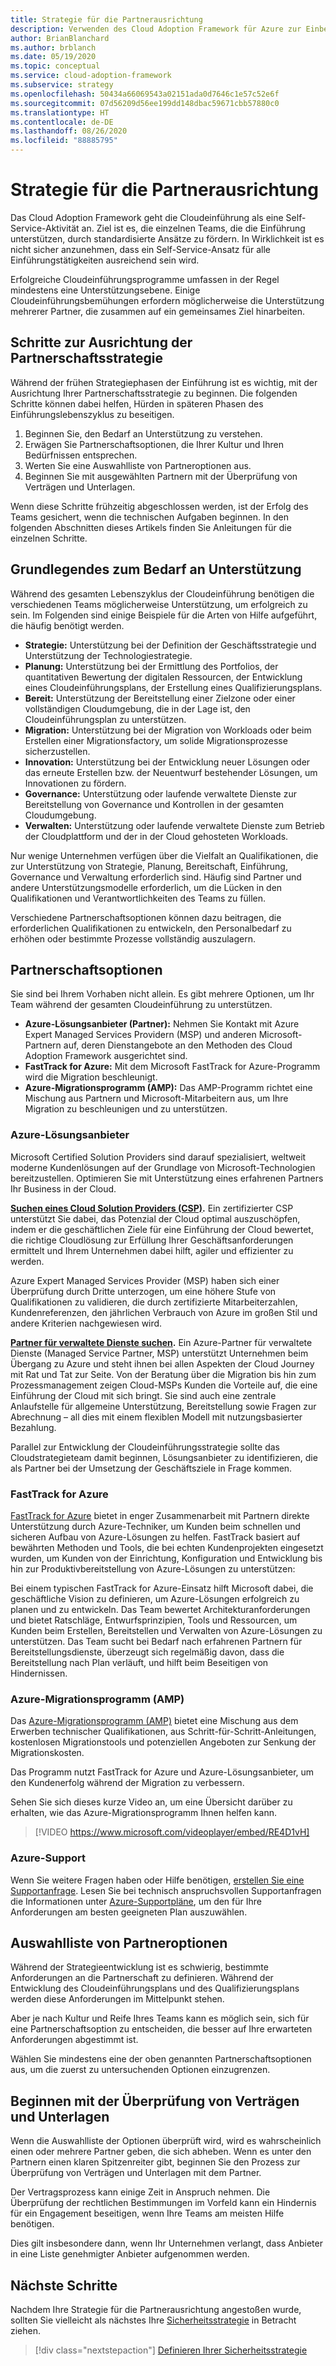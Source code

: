 ```yaml
---
title: Strategie für die Partnerausrichtung
description: Verwenden des Cloud Adoption Framework für Azure zur Einbeziehung der Partnerausrichtung in Ihre Strategie
author: BrianBlanchard
ms.author: brblanch
ms.date: 05/19/2020
ms.topic: conceptual
ms.service: cloud-adoption-framework
ms.subservice: strategy
ms.openlocfilehash: 50434a66069543a02151ada0d7646c1e57c52e6f
ms.sourcegitcommit: 07d56209d56ee199dd148dbac59671cbb57880c0
ms.translationtype: HT
ms.contentlocale: de-DE
ms.lasthandoff: 08/26/2020
ms.locfileid: "88885795"
---
```

<!-- cSpell:ignore MSPs -->

# <a name="strategy-for-partner-alignment"></a>Strategie für die Partnerausrichtung

Das Cloud Adoption Framework geht die Cloudeinführung als eine Self-Service-Aktivität an. Ziel ist es, die einzelnen Teams, die die Einführung unterstützen, durch standardisierte Ansätze zu fördern. In Wirklichkeit ist es nicht sicher anzunehmen, dass ein Self-Service-Ansatz für alle Einführungstätigkeiten ausreichend sein wird.

Erfolgreiche Cloudeinführungsprogramme umfassen in der Regel mindestens eine Unterstützungsebene. Einige Cloudeinführungsbemühungen erfordern möglicherweise die Unterstützung mehrerer Partner, die zusammen auf ein gemeinsames Ziel hinarbeiten.

## <a name="steps-to-align-the-partnership-strategy"></a>Schritte zur Ausrichtung der Partnerschaftsstrategie

Während der frühen Strategiephasen der Einführung ist es wichtig, mit der Ausrichtung Ihrer Partnerschaftsstrategie zu beginnen. Die folgenden Schritte können dabei helfen, Hürden in späteren Phasen des Einführungslebenszyklus zu beseitigen.

1. Beginnen Sie, den Bedarf an Unterstützung zu verstehen.
1. Erwägen Sie Partnerschaftsoptionen, die Ihrer Kultur und Ihren Bedürfnissen entsprechen.
1. Werten Sie eine Auswahlliste von Partneroptionen aus.
1. Beginnen Sie mit ausgewählten Partnern mit der Überprüfung von Verträgen und Unterlagen.

Wenn diese Schritte frühzeitig abgeschlossen werden, ist der Erfolg des Teams gesichert, wenn die technischen Aufgaben beginnen. In den folgenden Abschnitten dieses Artikels finden Sie Anleitungen für die einzelnen Schritte.

## <a name="understanding-support-needs"></a>Grundlegendes zum Bedarf an Unterstützung

Während des gesamten Lebenszyklus der Cloudeinführung benötigen die verschiedenen Teams möglicherweise Unterstützung, um erfolgreich zu sein. Im Folgenden sind einige Beispiele für die Arten von Hilfe aufgeführt, die häufig benötigt werden.

- **Strategie:** Unterstützung bei der Definition der Geschäftsstrategie und Unterstützung der Technologiestrategie.
- **Planung:** Unterstützung bei der Ermittlung des Portfolios, der quantitativen Bewertung der digitalen Ressourcen, der Entwicklung eines Cloudeinführungsplans, der Erstellung eines Qualifizierungsplans.
- **Bereit:** Unterstützung der Bereitstellung einer Zielzone oder einer vollständigen Cloudumgebung, die in der Lage ist, den Cloudeinführungsplan zu unterstützen.
- **Migration:** Unterstützung bei der Migration von Workloads oder beim Erstellen einer Migrationsfactory, um solide Migrationsprozesse sicherzustellen.
- **Innovation:** Unterstützung bei der Entwicklung neuer Lösungen oder das erneute Erstellen bzw. der Neuentwurf bestehender Lösungen, um Innovationen zu fördern.
- **Governance:** Unterstützung oder laufende verwaltete Dienste zur Bereitstellung von Governance und Kontrollen in der gesamten Cloudumgebung.
- **Verwalten:** Unterstützung oder laufende verwaltete Dienste zum Betrieb der Cloudplattform und der in der Cloud gehosteten Workloads.

Nur wenige Unternehmen verfügen über die Vielfalt an Qualifikationen, die zur Unterstützung von Strategie, Planung, Bereitschaft, Einführung, Governance und Verwaltung erforderlich sind. Häufig sind Partner und andere Unterstützungsmodelle erforderlich, um die Lücken in den Qualifikationen und Verantwortlichkeiten des Teams zu füllen.

Verschiedene Partnerschaftsoptionen können dazu beitragen, die erforderlichen Qualifikationen zu entwickeln, den Personalbedarf zu erhöhen oder bestimmte Prozesse vollständig auszulagern.

## <a name="partnership-options"></a>Partnerschaftsoptionen

Sie sind bei Ihrem Vorhaben nicht allein. Es gibt mehrere Optionen, um Ihr Team während der gesamten Cloudeinführung zu unterstützen.

- **Azure-Lösungsanbieter (Partner):** Nehmen Sie Kontakt mit Azure Expert Managed Services Providern (MSP) und anderen Microsoft-Partnern auf, deren Dienstangebote an den Methoden des Cloud Adoption Framework ausgerichtet sind.
- **FastTrack for Azure:** Mit dem Microsoft FastTrack for Azure-Programm wird die Migration beschleunigt.
- **Azure-Migrationsprogramm (AMP):** Das AMP-Programm richtet eine Mischung aus Partnern und Microsoft-Mitarbeitern aus, um Ihre Migration zu beschleunigen und zu unterstützen.

### <a name="azure-solution-providers"></a>Azure-Lösungsanbieter

Microsoft Certified Solution Providers sind darauf spezialisiert, weltweit moderne Kundenlösungen auf der Grundlage von Microsoft-Technologien bereitzustellen. Optimieren Sie mit Unterstützung eines erfahrenen Partners Ihr Business in der Cloud.

**[Suchen eines Cloud Solution Providers (CSP)](https://www.microsoft.com/solution-providers/home).** Ein zertifizierter CSP unterstützt Sie dabei, das Potenzial der Cloud optimal auszuschöpfen, indem er die geschäftlichen Ziele für eine Einführung der Cloud bewertet, die richtige Cloudlösung zur Erfüllung Ihrer Geschäftsanforderungen ermittelt und Ihrem Unternehmen dabei hilft, agiler und effizienter zu werden.

Azure Expert Managed Services Provider (MSP) haben sich einer Überprüfung durch Dritte unterzogen, um eine höhere Stufe von Qualifikationen zu validieren, die durch zertifizierte Mitarbeiterzahlen, Kundenreferenzen, den jährlichen Verbrauch von Azure im großen Stil und andere Kriterien nachgewiesen wird.

**[Partner für verwaltete Dienste suchen](https://www.microsoft.com/solution-providers/search?cacheid=16a3b49b-fef2-449d-bdf0-628008114cca).** Ein Azure-Partner für verwaltete Dienste (Managed Service Partner, MSP) unterstützt Unternehmen beim Übergang zu Azure und steht ihnen bei allen Aspekten der Cloud Journey mit Rat und Tat zur Seite. Von der Beratung über die Migration bis hin zum Prozessmanagement zeigen Cloud-MSPs Kunden die Vorteile auf, die eine Einführung der Cloud mit sich bringt. Sie sind auch eine zentrale Anlaufstelle für allgemeine Unterstützung, Bereitstellung sowie Fragen zur Abrechnung – all dies mit einem flexiblen Modell mit nutzungsbasierter Bezahlung.

Parallel zur Entwicklung der Cloudeinführungsstrategie sollte das Cloudstrategieteam damit beginnen, Lösungsanbieter zu identifizieren, die als Partner bei der Umsetzung der Geschäftsziele in Frage kommen.

### <a name="fasttrack-for-azure"></a>FastTrack for Azure

[FastTrack for Azure](https://azure.microsoft.com/programs/azure-fasttrack) bietet in enger Zusammenarbeit mit Partnern direkte Unterstützung durch Azure-Techniker, um Kunden beim schnellen und sicheren Aufbau von Azure-Lösungen zu helfen. FastTrack basiert auf bewährten Methoden und Tools, die bei echten Kundenprojekten eingesetzt wurden, um Kunden von der Einrichtung, Konfiguration und Entwicklung bis hin zur Produktivbereitstellung von Azure-Lösungen zu unterstützen:

Bei einem typischen FastTrack for Azure-Einsatz hilft Microsoft dabei, die geschäftliche Vision zu definieren, um Azure-Lösungen erfolgreich zu planen und zu entwickeln. Das Team bewertet Architekturanforderungen und bietet Ratschläge, Entwurfsprinzipien, Tools und Ressourcen, um Kunden beim Erstellen, Bereitstellen und Verwalten von Azure-Lösungen zu unterstützen. Das Team sucht bei Bedarf nach erfahrenen Partnern für Bereitstellungsdienste, überzeugt sich regelmäßig davon, dass die Bereitstellung nach Plan verläuft, und hilft beim Beseitigen von Hindernissen.

### <a name="azure-migration-program-amp"></a>Azure-Migrationsprogramm (AMP)

Das [Azure-Migrationsprogramm (AMP)](https://azure.microsoft.com/migration/migration-program) bietet eine Mischung aus dem Erwerben technischer Qualifikationen, aus Schritt-für-Schritt-Anleitungen, kostenlosen Migrationstools und potenziellen Angeboten zur Senkung der Migrationskosten.

Das Programm nutzt FastTrack for Azure und Azure-Lösungsanbieter, um den Kundenerfolg während der Migration zu verbessern.

Sehen Sie sich dieses kurze Video an, um eine Übersicht darüber zu erhalten, wie das Azure-Migrationsprogramm Ihnen helfen kann.

<!-- markdownlint-disable MD034 -->

> [!VIDEO https://www.microsoft.com/videoplayer/embed/RE4D1vH]

<!-- markdownlint-enable MD034 -->

### <a name="azure-support"></a>Azure-Support

Wenn Sie weitere Fragen haben oder Hilfe benötigen, [erstellen Sie eine Supportanfrage](https://portal.azure.com/#blade/microsoft_azure_support/helpandsupportblade/newsupportrequest). Lesen Sie bei technisch anspruchsvollen Supportanfragen die Informationen unter [Azure-Supportpläne](https://azure.microsoft.com/support/plans), um den für Ihre Anforderungen am besten geeigneten Plan auszuwählen.

## <a name="shortlist-of-partner-options"></a>Auswahlliste von Partneroptionen

Während der Strategieentwicklung ist es schwierig, bestimmte Anforderungen an die Partnerschaft zu definieren. Während der Entwicklung des Cloudeinführungsplans und des Qualifizierungsplans werden diese Anforderungen im Mittelpunkt stehen.

Aber je nach Kultur und Reife Ihres Teams kann es möglich sein, sich für eine Partnerschaftsoption zu entscheiden, die besser auf Ihre erwarteten Anforderungen abgestimmt ist.

Wählen Sie mindestens eine der oben genannten Partnerschaftsoptionen aus, um die zuerst zu untersuchenden Optionen einzugrenzen.

## <a name="begin-contract-and-paperwork-reviews"></a>Beginnen mit der Überprüfung von Verträgen und Unterlagen

Wenn die Auswahlliste der Optionen überprüft wird, wird es wahrscheinlich einen oder mehrere Partner geben, die sich abheben. Wenn es unter den Partnern einen klaren Spitzenreiter gibt, beginnen Sie den Prozess zur Überprüfung von Verträgen und Unterlagen mit dem Partner.

Der Vertragsprozess kann einige Zeit in Anspruch nehmen. Die Überprüfung der rechtlichen Bestimmungen im Vorfeld kann ein Hindernis für ein Engagement beseitigen, wenn Ihre Teams am meisten Hilfe benötigen.

Dies gilt insbesondere dann, wenn Ihr Unternehmen verlangt, dass Anbieter in eine Liste genehmigter Anbieter aufgenommen werden.

## <a name="next-steps"></a>Nächste Schritte

Nachdem Ihre Strategie für die Partnerausrichtung angestoßen wurde, sollten Sie vielleicht als nächstes Ihre [Sicherheitsstrategie](./define-security-strategy.md) in Betracht ziehen.

> [!div class="nextstepaction"]
> [Definieren Ihrer Sicherheitsstrategie](./define-security-strategy.md)
